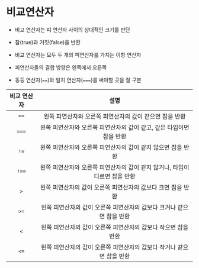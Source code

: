 # 비교연산자

- 비교 연산자는 피 연산자 사이의 상대적인 크기를 판단
- 참(true)과 거짓(false)을 반환
- 비교 연산자는 모두 두 개의 피연산자를 가지는 이항 연산자

- 피연산자들의 결합 방향은 왼쪽에서 오른쪽
- 동등 연산자(`==`)와 일치 연산자(`===`)를 써야할 곳을 잘 구분

| 비교 연산자 |                             설명                             |
| :---------: | :----------------------------------------------------------: |
|    `==`     |   왼쪽 피연산자와 오른쪽 피연산자의 값이 같으면 참을 반환    |
|    `===`    | 왼쪽 피연산자와 오른쪽 피연산자의 값이 같고, 같은 타입이면 참을 반환 |
|    `!=`     | 왼쪽 피연산자와 오른쪽 피연산자의 값이 같지 않으면 참을 반환 |
|    `!==`    | 왼쪽 피연산자와 오른쪽 피연산자의 값이 같지 않거나, 타입이 다르면 참을 반환 |
|     `>`     | 왼쪽 피연산자의 값이 오른쪽 피연산자의 값보다 크면 참을 반환 |
|    `>=`     | 왼쪽 피연산자의 값이 오른쪽 피연산자의 값보다 크거나 같으면 참을 반환 |
|     `<`     | 왼쪽 피연산자의 값이 오른쪽 피연산자의 값보다 작으면 참을 반환 |
|    `<=`     | 왼쪽 피연산자의 값이 오른쪽 피연산자의 값보다 작거나 같으면 참을 반환 |